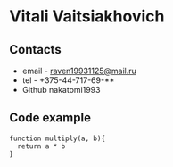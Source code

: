 # Vitali Vaitsiakhovich

## Contacts

- email - raven19931125@mail.ru
- tel - +375-44-717-69-**
- Github nakatomi1993

## Code example
```
function multiply(a, b){
  return a * b
}

